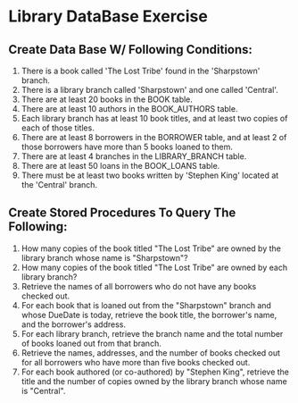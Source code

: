 # Library DataBase Exercise
## Create Data Base W/ Following Conditions:

1. There is a book called 'The Lost Tribe' found in the 'Sharpstown' branch.
1. There is a library branch called 'Sharpstown' and one called 'Central'.
1. There are at least 20 books in the BOOK table.
1. There are at least 10 authors in the BOOK_AUTHORS table.
1. Each library branch has at least 10 book titles, and at least two copies of each of those titles.
1. There are at least 8 borrowers in the BORROWER table, and at least 2 of those borrowers have more than 5 books loaned to them.
1. There are at least 4 branches in the LIBRARY_BRANCH table.
1. There are at least 50 loans in the BOOK_LOANS table.
1. There must be at least two books written by 'Stephen King' located at the 'Central' branch.

## Create Stored Procedures To Query The Following:
1. How many copies of the book titled "The Lost Tribe" are owned by the library branch whose name is "Sharpstown"?
1. How many copies of the book titled "The Lost Tribe" are owned by each library branch?
1. Retrieve the names of all borrowers who do not have any books checked out.
1. For each book that is loaned out from the "Sharpstown" branch and whose DueDate is today, retrieve the book title, the borrower's name, and the borrower's address.
1. For each library branch, retrieve the branch name and the total number of books loaned out from that branch.
1. Retrieve the names, addresses, and the number of books checked out for all borrowers who have more than five books checked out.
1. For each book authored (or co-authored) by "Stephen King", retrieve the title and the number of copies owned by the library branch whose name is "Central".
